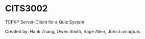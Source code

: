 # CITS3002

TCP/IP Server-Client for a Quiz System

Created by:
  Hank Zhang,
  Owen Smith,
  Sage Allen,
  John Lumagbas
 
